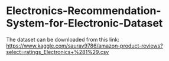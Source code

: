 # Electronics-Recommendation-System-for-Electronic-Dataset
The dataset can be downloaded from this link: https://www.kaggle.com/saurav9786/amazon-product-reviews?select=ratings_Electronics+%281%29.csv
